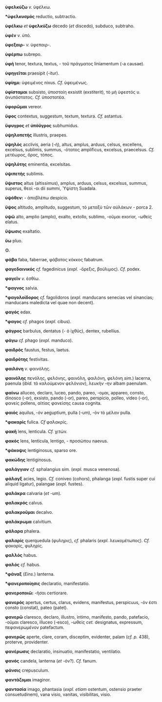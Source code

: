 **ὑφελκύζω** *v.* ὑφέλκω.

**\*ὑφελκυσμός** reductio, subtractio.

**ὑφέλκω** *et* **ὑφελκύζω** decedo (*et* discedo), subduco, subtraho.

**ὑφέν** *v.* ὑπό.

**ὑφεξαιρ-** *v.* ὑφεπαιρ-.

**ὑφέρπω** subrepo.

**ὑφή** tenor, textura, textus, - τοῦ πράγματος liniamentum (-a causae).

**ὑφηγεῖται** praesipit (-itur).

**ὑφίημι:** ὑφειμένος nixus. *Cf.* ὑφειμένως.

**ὑφίσταμαι** subsisto, ὑποσταίη exsistit (exstiterit), τὸ μὴ ὑφεστός υ.
ἀνυπόστατος. *Cf.* ὑποστατέα.

**ὑφορῶμαι** vereor.

**ὕφος** contextus, suggestum, textum, textura. *Cf.* astantus.

**ὕφυγρος** *et* **ὑπόϋγρος** subhumidus.

**ὑψηλοπετής** illustris, praepes.

**ὑψηλός** acclivis, aeria (-ή), altus, amplus, arduus, celsus,
excellens, excelsus, sublimis, summus, -ότατος amplificus, excelsus,
praecelsus. *Cf.* μετέωρος, ὄρος, τόπος.

**ὑψηλότης** eminentia, excelsitas.

**ὑψιπετής** sublimis.

**ὕψιστος** altus (altissimus), amplus, arduus, celsus, excelsus,
summus, superus, θεοὶ -οι dii summi, Ὑψίστη Suadala.

**ὑψόθεν:** - ἀποβλέπω despicio.

**ὕψος** altitudo, amplitudo, suggestum, τὸ μεταξὺ τῶν αὐλάκων - porca
2.

**ὑψῶ** alto, amplio (amplo), exalto, extollo, sublimo, -οῦμαι exorior,
-ωθείς elatus.

**ὕψωσις** exaltatio.

**ὕω** pluo.

Φ.

**φάβα** faba, faberrae, φάβατος κόκκος fabatrum.

**φαγεδαινικός** *cf.* fagedinicus (*expl.* -ὄρεξις, βούλιμος). *Cf.*
podex.

**φαγεῖν** *v.* ἐσθίω.

**\*φαγνος** salvia.

**\*φαγολοίδορος** *cf.* fagolidoros (*expl.* manducans senecias vel
sinancias; manducans maledicta vel quae non decent).

**φαγός** edax.

**\*φαγος** *cf.* phagos (*expl.* cibus).

**φάγρος** barbulus, dentatus (- ὁ ἰχθύς), dentex, rubellius.

**φάγω** *cf.* phago (*expl.* manduco).

**φαιδρός** faustus, festus, laetus.

**φαιδρότης** festivitas.

**φαιλόνη** *v.* φαινόλης.

**φαινόλης** πενόλης, φελόνης, φαινόλη, φαιλόνη, φελόνη *sim.*) lacerna,
paenula (*ibid.* τὸ καλούμενον φελόνιον), λευκὴν -ην albam paenulam.

**φαίνω** alluceo, declaro, luceo, pando, pareo, -ομαι, appareo, consto,
dinosco (-or), exsisto, pando (-or), pareo, perspicio, polleo, video
(-or), φανείς pollens, αἰτίας φανείσης causa cognita.

**φαιός** aquilus, -όν aeguptium, pulla (-um), -ὸν τὸ μέλαν pulla.

**\*φακαρίς** fulica. *Cf* φαλακρίς.

**φακῆ** lens, lenticula. *Cf.* χιτών.

**φακός** lens, lenticula, lentigo, - προσώπου naevus.

**\*φάκοψις** lentiginosus, sparso ore.

**φακώδης** lentiginosus.

**φαλάγγιον** *cf.* sphalangius *sim.* (*expl.* musca venenosa).

**φάλαγξ** acies, legio. *Cf.* coniveo (cohors), phalanga (*expl.*
fustis super cui aliquid ligatur), palangae (*expl.* fustes).

**φαλάκρα** calvaria (*et* -um).

**φαλακρός** calvus.

**φαλακροῦμαι** decalvo.

**φαλάκρωμα** calvitium.

**φάλαρα** phalera.

**φαλαρίς** querquedula (φυληρις), *cf.* phalaris (*expl.*
λευκομέτωπος). *Cf.* φακαρίς, φυληρίς.

**φαλλός** habus.

**φαλός** *cf.* habus.

**\*φάναξ** (*Eins.*) lanterna.

**\*φανεροποίησις** declaratio, manifestatio.

**φανεροποιῶ:** -ῆσαι certiorare.

**φανερός** apertus, certus, clarus, evidens, manifestus, perspicuus,
-όν ἐστι consto (constat), pateo (patet).

**φανερῶ** claresco, declaro, illustro, intimo, manifesto, pando,
patefacio, -οῦμαι claresco, illuceo (-esco), -ωθείς *cet.* designatus,
expressum, πεφανερωμένον patefactum.

**φανερῶς** aperte, clare, coram, disceptim, evidenter, palam (*cf. p.*
438), proterve, providenter.

**φανέρωσις** declaratio, insinuatio, manifestatio, ventilatio.

**φανός** candela, lanterna (*et* -όν?). *Cf.* fanum.

**φάνσις** crepusculum.

**φαντάζομαι** imaginor.

**φαντασία** imago, phantasia (*expl. etiam* ostentum, ostensio praeter
consuetudinem), vana visio, vanitas, visibilitas, visio.
